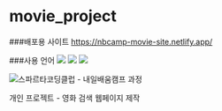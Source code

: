 # movie_project
###배포용 사이트
<a href="https://nbcamp-movie-site.netlify.app/" target="_blank" style="text-decoration: none;">https://nbcamp-movie-site.netlify.app/</a>

###사용 언어
<span><img src="https://img.shields.io/badge/html5-E34F26?style=for-the-badge&logo=html5&logoColor=white"></span> <span><img src="https://img.shields.io/badge/css-1572B6?style=for-the-badge&logo=css3&logoColor=white"></span> <span><img src="https://img.shields.io/badge/javascript-F7DF1E?style=for-the-badge&logo=javascript&logoColor=black"></span>

<span><img src="https://spartacodingclub.kr/_next/image?url=%2Fv5%2Ficons%2Flogo-active.png&w=1920&q=100">스파르타코딩클럽 - 내일배움캠프 과정</span>

<span>개인 프로젝트 - 영화 검색 웹페이지 제작</span>
